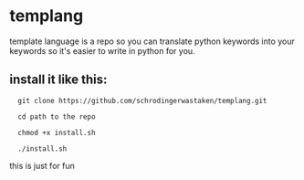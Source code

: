 # templang
template language is a repo so you can translate python keywords into your keywords so it's easier to write in python for you.

## install it like this:

```
  git clone https://github.com/schrodingerwastaken/templang.git
  
  cd path to the repo
  
  chmod +x install.sh
  
  ./install.sh
```
  
  
  
  
this is just for fun

